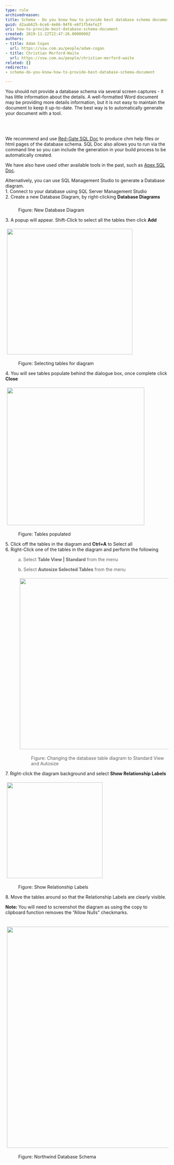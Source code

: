 ```yaml
---
type: rule
archivedreason: 
title: Schema - Do you know how to provide best database schema document?
guid: d2aab625-6ce6-4e66-94f6-e6f1f54efe2f
uri: how-to-provide-best-database-schema-document
created: 2019-11-22T22:47:26.0000000Z
authors:
- title: Adam Cogan
  url: https://ssw.com.au/people/adam-cogan
- title: Christian Morford-Waite
  url: https://ssw.com.au/people/christian-morford-waite
related: []
redirects:
- schema-do-you-know-how-to-provide-best-database-schema-document

---
```



<p>​​​​​You should not provide a database schema via several screen captures - it has little information about the details. A well-formatted Word document may be providing more details information, but it is not easy to maintain the document to keep it up-to-date. The best way is to automatically generate your document with a tool.<br></p>
<br><excerpt class='endintro'></excerpt><br>
<p>We recommend and use&#160;<a href="https&#58;//www.ssw.com.au/ssw/Standards/DeveloperGeneral/SQLservertools.aspx#SqlDoc">Red-Gate SQL Doc</a>&#160;to produce chm help files or html pages of the database schema. SQL Doc also allows you to run via the command line so you can include the generation in your build process to be automatically created.</p><p>We have also have used&#160;other available tools in the past, such as&#160;<a href="https&#58;//www.ssw.com.au/ssw/Standards/DeveloperGeneral/SQLservertools.aspx#ApexSqlDoc">Apex SQL Doc</a>.​<br></p><p>Alternatively, you can use SQL Management Studio to generate a Database diagram.<br>1. Connect to your database using SQL Server Management Studio<br>2. Create a new Database Diagram, by right-clicking <strong>Database Diagrams</strong></p><dd class="ssw15-rteElement-FigureNormal"><img src="/PublishingImages/SqlDiagramNew.png" alt="" style="margin&#58;5px;" /><br>Figure&#58; New Database Diagram<br></dd><p>3. A popup will appear. Shift-Click to select all the tables then click <strong>Add</strong></p><p><strong></strong><b><img src="/PublishingImages/SqlDiagramSelectingTables.png" alt="" style="margin&#58;5px;width&#58;391px;" /><br></b></p><dd class="ssw15-rteElement-FigureNormal">Figure&#58; Selecting tables for diagram<br></dd><p>4. You will see tables populate behind the dialogue box, once complete click <strong>Close</strong></p><p><strong></strong><b><img src="/PublishingImages/SqlDiagramTablesPopulated.png" alt="" style="margin&#58;5px;width&#58;428px;" /><br></b></p><dd class="ssw15-rteElement-FigureNormal">Figure&#58; Tables populated<br></dd><p>5. Click off the tables in the diagram and <strong>Ctrl+A</strong> to Select all<br>6. Right-Click one of the tables in the diagram and perform the following<br></p><blockquote style="margin&#58;0px 0px 0px 40px;border&#58;none;padding&#58;0px;"><p>a. ​Select <strong>Table View | Standard</strong> from the menu<br></p><p>b. ​​Select <strong>Autosize Selected Tables</strong> from the menu&#160;<br></p><p><img src="/PublishingImages/SqlDiagramStandardAutoSize.png" alt="" style="margin&#58;5px;width&#58;532px;" /><br></p><dd class="ssw15-rteElement-FigureNormal">Figure&#58; Changing the database table diagram to Standard View and Autosize​<br></dd></blockquote><p>7. Right-click the diagram background and select <strong>Show Relationship Labels</strong></p><p><strong></strong><b><img src="/PublishingImages/SqlDiagramShowRelationshipLabels.png" alt="" style="margin&#58;5px;width&#58;298px;" /><br></b></p><dd class="ssw15-rteElement-FigureNormal">Figure&#58; Show Relationship Labels<br></dd><p>8. Move the tables around so that the Relationship Labels are clearly visible.<br></p><p><strong>Note&#58;&#160;</strong>You will need to&#160;screenshot&#160;the diagram as using the copy to clipboard function removes the “Allow Nulls” checkmarks.<br><br></p><p><img src="/PublishingImages/SqlDiagramNorthwindSchema.png" alt="" style="margin&#58;5px;width&#58;688px;" /><br></p><dd class="ssw15-rteElement-FigureNormal">Figure&#58; Northwind Database Schema<br></dd><p><br><br></p><p><br><br></p>



